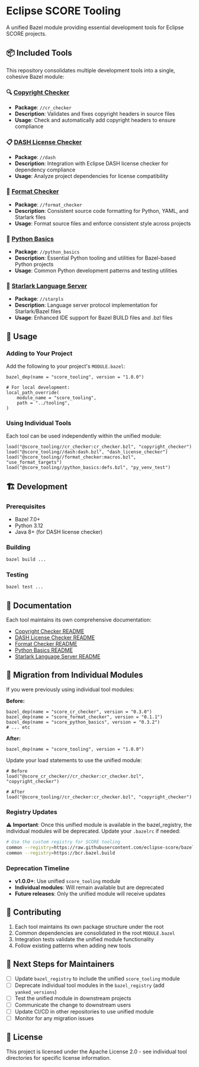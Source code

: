 # Eclipse SCORE Tooling

A unified Bazel module providing essential development tools for Eclipse SCORE projects.

## 📦 Included Tools

This repository consolidates multiple development tools into a single, cohesive Bazel module:

### 🔍 [Copyright Checker](./cr_checker/)
- **Package**: `//cr_checker`
- **Description**: Validates and fixes copyright headers in source files
- **Usage**: Check and automatically add copyright headers to ensure compliance

### 📋 [DASH License Checker](./dash/)
- **Package**: `//dash` 
- **Description**: Integration with Eclipse DASH license checker for dependency compliance
- **Usage**: Analyze project dependencies for license compatibility

### 🎨 [Format Checker](./format_checker/)
- **Package**: `//format_checker`
- **Description**: Consistent source code formatting for Python, YAML, and Starlark files
- **Usage**: Format source files and enforce consistent style across projects

### 🐍 [Python Basics](./python_basics/)
- **Package**: `//python_basics`
- **Description**: Essential Python tooling and utilities for Bazel-based Python projects
- **Usage**: Common Python development patterns and testing utilities

### 🌟 [Starlark Language Server](./starpls/)
- **Package**: `//starpls`
- **Description**: Language server protocol implementation for Starlark/Bazel files
- **Usage**: Enhanced IDE support for Bazel BUILD files and .bzl files

## 🚀 Usage

### Adding to Your Project

Add the following to your project's `MODULE.bazel`:

```starlark
bazel_dep(name = "score_tooling", version = "1.0.0")

# For local development:
local_path_override(
    module_name = "score_tooling",
    path = "../tooling",
)
```

### Using Individual Tools

Each tool can be used independently within the unified module:

```starlark
load("@score_tooling//cr_checker:cr_checker.bzl", "copyright_checker")
load("@score_tooling//dash:dash.bzl", "dash_license_checker")
load("@score_tooling//format_checker:macros.bzl", "use_format_targets")
load("@score_tooling//python_basics:defs.bzl", "py_venv_test")
```

## 🏗️ Development

### Prerequisites
- Bazel 7.0+ 
- Python 3.12
- Java 8+ (for DASH license checker)

### Building
```bash
bazel build ...
```

### Testing
```bash
bazel test ...
```

## 📖 Documentation

Each tool maintains its own comprehensive documentation:
- [Copyright Checker README](./cr_checker/README.md)
- [DASH License Checker README](./dash/README.md)
- [Format Checker README](./format_checker/README.md)
- [Python Basics README](./python_basics/README.md)
- [Starlark Language Server README](./starpls/README.md)

## 🔄 Migration from Individual Modules

If you were previously using individual tool modules:

**Before:**
```starlark
bazel_dep(name = "score_cr_checker", version = "0.3.0")
bazel_dep(name = "score_format_checker", version = "0.1.1")
bazel_dep(name = "score_python_basics", version = "0.3.2")
# ... etc
```

**After:**
```starlark
bazel_dep(name = "score_tooling", version = "1.0.0")
```

Update your load statements to use the unified module:
```starlark
# Before
load("@score_cr_checker//cr_checker:cr_checker.bzl", "copyright_checker")

# After  
load("@score_tooling//cr_checker:cr_checker.bzl", "copyright_checker")
```

### Registry Updates

⚠️ **Important**: Once this unified module is available in the bazel_registry, the individual modules will be deprecated. Update your `.bazelrc` if needed:

```bash
# Use the custom registry for SCORE tooling
common --registry=https://raw.githubusercontent.com/eclipse-score/bazel_registry/main/
common --registry=https://bcr.bazel.build
```

### Deprecation Timeline

- **v1.0.0+**: Use unified `score_tooling` module
- **Individual modules**: Will remain available but are deprecated
- **Future releases**: Only the unified module will receive updates

## 🤝 Contributing

1. Each tool maintains its own package structure under the root
2. Common dependencies are consolidated in the root `MODULE.bazel`
3. Integration tests validate the unified module functionality
4. Follow existing patterns when adding new tools

## 🚀 Next Steps for Maintainers

- [ ] Update `bazel_registry` to include the unified `score_tooling` module
- [ ] Deprecate individual tool modules in the `bazel_registry` (add `yanked_versions`)
- [ ] Test the unified module in downstream projects
- [ ] Communicate the change to downstream users
- [ ] Update CI/CD in other repositories to use unified module
- [ ] Monitor for any migration issues

## 📄 License

This project is licensed under the Apache License 2.0 - see individual tool directories for specific license information.
